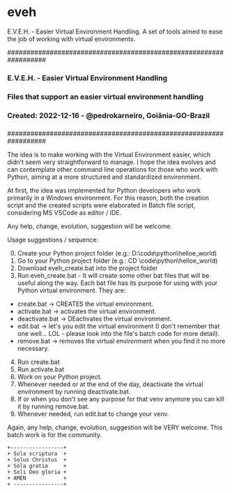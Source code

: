 # eveh
E.V.E.H. - Easier Virtual Environment Handling. A set of tools aimed to ease the job of working with virtual environments.

##################################################################
### E.V.E.H. - Easier Virtual Environment Handling             ###
### Files that support an easier virtual environment handling  ###
###                                                            ###
### Created: 2022-12-16 - @pedrokarneiro, Goiânia-GO-Brazil    ###
###                                                            ###
##################################################################

The idea is to make working with the Virtual Environment easier, which didn't seem very straightforward to manage. I hope the idea evolves and can contemplate other command line operations for those who work with Python, aiming at a more structured and standardized environment.

At first, the idea was implemented for Python developers who work primarily in a Windows environment. For this reason, both the creation script and the created scripts were elaborated in Batch file script, considering MS VSCode as editor / IDE.

Any help, change, evolution, suggestion will be welcome.

Usage suggestions / sequence:

0. Create your Python project folder (e.g.: D:\code\python\helloe_world\)
1. Go to your Python project folder  (e.g.: CD \code\python\helloe_world\)
2. Download eveh_create.bat into the project folder
3. Run eveh_create.bat - It will create some other bat files that will be useful along the way.
Each bat file has its purpose for using with your Python virtual environment.
They are:
- create.bat -> CREATES the virtual environment.
- activate.bat -> activates the virtual environment.
- deactivate.bat -> DEactivates the virtual environment.
- edit.bat -> let's you edit the virtual environment (I don't remember that one well... LOL - please look into the file's batch code for more detail).
- remove.bat -> removes the virtual environment when you find it no more necessary.
4. Run create.bat
5. Run activate.bat
6. Work on your Python project.
7. Whenever needed or at the end of the day, deactivate the virtual environment by running deactivate.bat.
8. If or when you don't see any purpose for that venv anymore you can kill it by running remove.bat.
9. Whenever needed, run edit.bat to change your venv.

Again, any help, change, evolution, suggestion will be VERY welcome. This batch work is for the community.

```
+-----------------+
+ Sola scriptura  +
+ Solus Christus  +
+ Sola gratia     +
+ Soli Deo gloria +
+ AMEN            +
+ ----------------+
```

